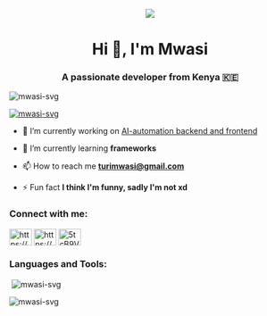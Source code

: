 <p align="center">
  <img src="https://capsule-render.vercel.app/api?text=Hey Everyone!🕹️&animation=fadeIn&type=waving&color=gradient&height=100"/>
</p>
<h1 align="center">Hi 👋, I'm Mwasi</h1>
<h3 align="center">A passionate developer from Kenya 🇰🇪</h3>

<p align="left"> <img src="https://komarev.com/ghpvc/?username=mwasi-svg&label=Profile%20views&color=0e75b6&style=flat" alt="mwasi-svg" /> </p>

<p align="left"> <a href="https://github.com/ryo-ma/github-profile-trophy"><img src="https://github-profile-trophy.vercel.app/?username=mwasi-svg" alt="mwasi-svg" /></a> </p>

- 🔭 I’m currently working on [AI-automation backend and frontend](https://github.com/Mwasi-svg/aiteam)

- 🌱 I’m currently learning **frameworks**

- 📫 How to reach me **turimwasi@gmail.com**

- ⚡ Fun fact **I think I'm funny, sadly I'm not xd**

<h3 align="left">Connect with me:</h3>
<p align="left">
<a href="https://linkedin.com/in/https://www.linkedin.com/in/muturi-19aa4a35b/" target="blank"><img align="center" src="https://raw.githubusercontent.com/rahuldkjain/github-profile-readme-generator/master/src/images/icons/Social/linked-in-alt.svg" alt="https://www.linkedin.com/in/muturi-19aa4a35b/" height="30" width="40" /></a>
<a href="https://instagram.com/https://www.instagram.com/_mwasiii/" target="blank"><img align="center" src="https://raw.githubusercontent.com/rahuldkjain/github-profile-readme-generator/master/src/images/icons/Social/instagram.svg" alt="https://www.instagram.com/_mwasiii/" height="30" width="40" /></a>
<a href="https://discord.gg/5tcB9Vvq33" target="blank"><img align="center" src="https://raw.githubusercontent.com/rahuldkjain/github-profile-readme-generator/master/src/images/icons/Social/discord.svg" alt="5tcB9Vvq33" height="30" width="40" /></a>
</p>

<h3 align="left">Languages and Tools:</h3>


<p>&nbsp;<img align="center" src="https://github-readme-stats.vercel.app/api?username=mwasi-svg&show_icons=true&locale=en" alt="mwasi-svg" /></p>

<p><img align="center" src="https://github-readme-streak-stats.herokuapp.com/?user=mwasi-svg&" alt="mwasi-svg" /></p>

